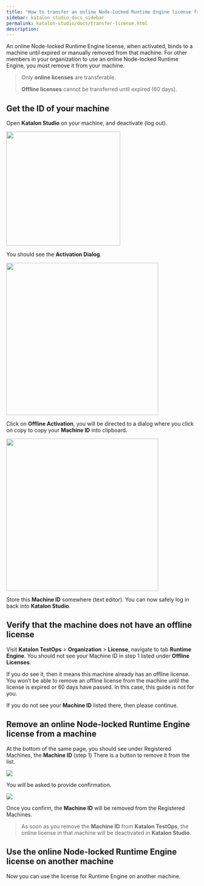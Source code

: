 ```yaml
---
title: "How to transfer an online Node-locked Runtime Engine license from one machine to another"
sidebar: katalon_studio_docs_sidebar
permalink: katalon-studio/docs/transfer-license.html
description:
---
```

An online Node-locked Runtime Engine license, when activated, binds to a machine until expired or manually removed from that machine. For other members in your organization to use an online Node-locked Runtime Engine, you must remove it from your machine.

> Only **online licenses** are transferable.
>
> **Offline licenses** cannot be transferred until expired (60 days).

## Get the ID of your machine

Open **Katalon Studio** on your machine, and deactivate (log out). 

<img src="https://github.com/katalon-studio/docs-images/raw/master/katalon-studio/docs/transfer-license/1-deactivate.png" width=300>

You should see the **Activation Dialog**. 


<img src="https://github.com/katalon-studio/docs-images/raw/master/katalon-studio/docs/transfer-license/2-machine-id.png" width="400">

Click on **Offline Activation**, you will be directed to a dialog where you click on copy to copy your **Machine ID** into clipboard.

<img src="https://github.com/katalon-studio/docs-images/raw/master/katalon-studio/docs/transfer-license/3-license-file.png" width="400">

Store this **Machine ID** somewhere (text editor). You can now safely log in back into **Katalon Studio**.


## Verify that the machine does not have an offline license

Visit **Katalon TestOps** > **Organization** > **License**, navigate to tab **Runtime Engine**. You should not see your Machine ID in step 1 listed under **Offline Licenses**. 


If you do see it, then it means this machine already has an offline license. You won’t be able to remove an offline license from the machine until the license is expired or 60 days have passed. In this case, this guide is not for you. 

If you do not see your **Machine ID** listed there, then please continue.


## Remove an online Node-locked Runtime Engine license from a machine

At the bottom of the same page, you should see under Registered Machines, the **Machine ID** (step 1) There is a button to remove it from the list.

![](https://github.com/katalon-studio/docs-images/raw/master/katalon-studio/docs/transfer-license/4-delete-machine-id.png)


You will be asked to provide confirmation.

![](https://github.com/katalon-studio/docs-images/raw/master/katalon-studio/docs/transfer-license/5-confirm.png)

Once you confirm, the **Machine ID** will be removed from the Registered Machines.

> As soon as you remove the **Machine ID** from **Katalon TestOps**, the online license in that machine will be deactivated in **Katalon Studio**.


## Use the online Node-locked Runtime Engine license on another machine

Now you can use the license for Runtime Engine on another machine.